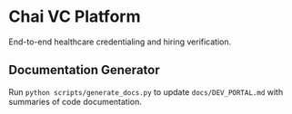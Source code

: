 # Chai VC Platform

End-to-end healthcare credentialing and hiring verification.

## Documentation Generator

Run `python scripts/generate_docs.py` to update `docs/DEV_PORTAL.md` with summaries of code documentation.
